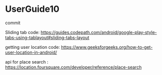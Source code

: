 # UserGuide10
commit

Sliding tab code: https://guides.codepath.com/android/google-play-style-tabs-using-tablayout#sliding-tabs-layout

getting user location code: https://www.geeksforgeeks.org/how-to-get-user-location-in-android/

api for place search : https://location.foursquare.com/developer/reference/place-search
